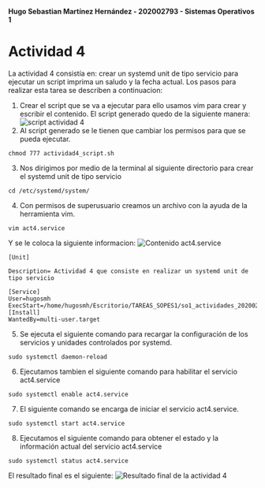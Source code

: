 ﻿**Hugo Sebastian Martínez Hernández -
202002793 -
Sistemas Operativos 1**

# Actividad 4
La actividad 4 consistía en: crear un systemd unit de tipo servicio para ejecutar un script imprima un saludo y la fecha actual. Los pasos para realizar esta tarea se describen a continuacion:

1. Crear el script que se va a ejecutar para ello usamos vim para crear y escribir el contenido. El script generado quedo de la siguiente manera:
![script actividad 4](https://media.discordapp.net/attachments/764502305009303622/1146444341443833957/image.png?width=745&height=426)
2. Al script generado se le tienen que cambiar los permisos para que se pueda ejecutar.
```
chmod 777 actividad4_script.sh
```
3. Nos dirigimos por medio de la terminal al siguiente directorio para crear el systemd unit de tipo servicio
```
cd /etc/systemd/system/
```
4. Con permisos de superusuario creamos un archivo con la ayuda de la herramienta vim.
```
vim act4.service
```
Y se le coloca la siguiente informacion:
![Contenido act4.service](https://media.discordapp.net/attachments/764502305009303622/1146463754461122570/imagen.png?width=745&height=426)

    [Unit]
    
    Description= Actividad 4 que consiste en realizar un systemd unit de tipo servicio
    
    [Service]
    User=hugosmh
    ExecStart=/home/hugosmh/Escritorio/TAREAS_SOPES1/so1_actividades_202002793/actividad4/actividad4_script.sh
    [Install]
    WantedBy=multi-user.target


5. Se ejecuta el siguiente comando para recargar la configuración de los servicios y unidades controlados por systemd.

```
sudo systemctl daemon-reload  
```

6. Ejecutamos tambien el siguiente comando para habilitar el servicio act4.service
```
sudo systemctl enable act4.service
```
7. El siguiente comando se encarga de iniciar el servicio act4.service.
```
sudo systemctl start act4.service 
```
8. Ejecutamos el siguiente comando para obtener el estado y la información actual del servicio act4.service
```
sudo systemctl status act4.service
```

El resultado final es el siguiente:
![Resultado final de la actividad 4](https://media.discordapp.net/attachments/764502305009303622/1146466351377043477/imagen.png?width=745&height=426)
